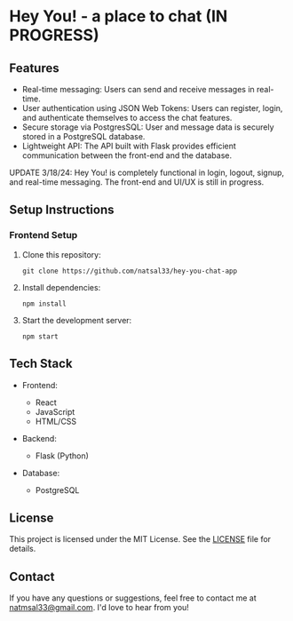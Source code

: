 # Hey You! - a place to chat (IN PROGRESS)

## Features

- Real-time messaging: Users can send and receive messages in real-time.
- User authentication using JSON Web Tokens: Users can register, login, and authenticate themselves to access the chat features.
- Secure storage via PostgresSQL: User and message data is securely stored in a PostgreSQL database.
- Lightweight API: The API built with Flask provides efficient communication between the front-end and the database.

UPDATE 3/18/24:
Hey You! is completely functional in login, logout, signup, and real-time messaging. The front-end and UI/UX is still in progress.

## Setup Instructions

### Frontend Setup

1. Clone this repository:

   ```
   git clone https://github.com/natsal33/hey-you-chat-app
   ```

2. Install dependencies:

   ```
   npm install
   ```

3. Start the development server:

   ```
   npm start
   ```

<!-- ### Backend Setup

1. Navigate to the `./app` directory:

    ```
    cd app
    ```

2. Create a virtual environment:

    ```
    python3 -m venv venv
    ```

3. Activate the virtual environment:

    - On macOS and Linux:

        ```
        source venv/bin/activate
        ```

    - On Windows:

        ```
        venv\Scripts\activate
        ```


4. Set up the PostgreSQL database:

    - Install PostgreSQL if you haven't already: [PostgreSQL Downloads](https://www.postgresql.org/download/)
    - Create a new database and note down the credentials.

5. Configure the Flask application:

    - Rename `.env.example` to `.env`.
    - Update the `DATABASE_URL` variable in `.env` with your PostgreSQL database URL.

6. Run the Flask application:

    ```
    flask run
    ``` -->

## Tech Stack

- Frontend:

  - React
  - JavaScript
  - HTML/CSS

- Backend:

  - Flask (Python)

- Database:
  - PostgreSQL

## License

This project is licensed under the MIT License. See the [LICENSE](LICENSE) file for details.

## Contact

If you have any questions or suggestions, feel free to contact me at natmsal33@gmail.com. I'd love to hear from you!
